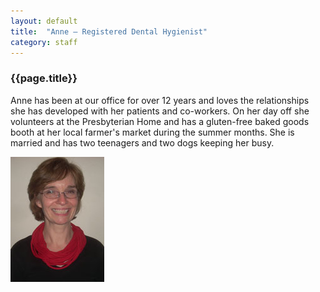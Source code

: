 ```yaml
---
layout: default
title:  "Anne – Registered Dental Hygienist"
category: staff
---
```

<div class="col span-2 empty"></div>
<div class="col span-6">
<h3>{{page.title}}</h3>
<p>Anne has been at our office for over 12 years and loves the relationships she has developed with her patients and co-workers. On her day off she volunteers at the Presbyterian Home and has a gluten-free baked goods booth at her local farmer's market during the summer months. She is married and has two teenagers and two dogs keeping her busy.</p></div>
<div class="col span-2">
<img src="/assets/img/bios/anne.jpg" alt="{{page.title}}" class="bio"/>
</div>
<div class="col span-2 empty"></div>